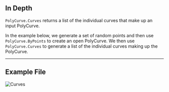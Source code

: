 ## In Depth
`PolyCurve.Curves` returns a list of the individual curves that make up an input PolyCurve.

In the example below, we generate a set of random points and then use `PolyCurve.ByPoints` to create an open PolyCurve. We then use `PolyCurve.Curves` to generate a list of the individual curves making up the PolyCurve.

___
## Example File

![Curves](./Autodesk.DesignScript.Geometry.PolyCurve.Curves_img.jpg)

